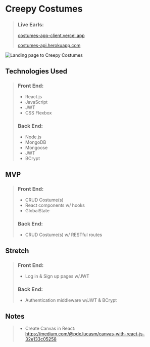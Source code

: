 # Creepy Costumes

> ### Live Earls:
>
> [costumes-app-client.vercel.app](https://costumes-app-client.vercel.app/)
>
> [costumes-api.herokuapp.com](https://costumes-api.herokuapp.com/items)

![Landing page to Creepy Costumes](https://i.imgur.com/5C3nDAZ.png)

## Technologies Used

> ### Front End:
>
> - React.js
> - JavaScript
> - JWT
> - CSS Flexbox
>
> ### Back End:
>
> - Node.js
> - MongoDB
> - Mongoose
> - JWT
> - BCrypt

## MVP

> ### Front End:
>
> - CRUD Costume(s)
> - React components w/ hooks
> - GlobalState
>
> ### Back End:
>
> - CRUD Costume(s) w/ RESTful routes

## Stretch

> ### Front End:
>
> - Log in & Sign up pages w/JWT
>
> ### Back End:
>
> - Authentication middleware w/JWT & BCrypt

## Notes

> - Create Canvas in React: https://medium.com/@pdx.lucasm/canvas-with-react-js-32e133c05258
